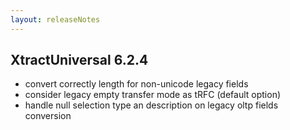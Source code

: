 ```yaml
---
layout: releaseNotes
---
```


## XtractUniversal 6.2.4

- convert correctly length for non-unicode legacy fields
- consider legacy empty transfer mode as tRFC (default option)
- handle null selection type an description on legacy oltp fields conversion